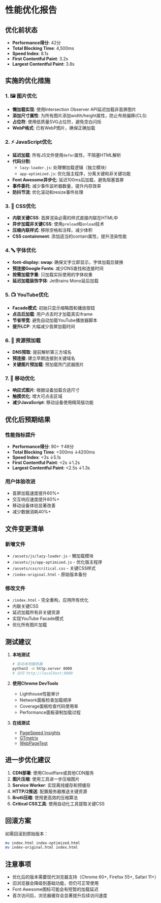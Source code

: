 # 性能优化报告

## 优化前状态
- **Performance得分**: 42分
- **Total Blocking Time**: 4,500ms  
- **Speed Index**: 8.1s
- **First Contentful Paint**: 3.2s
- **Largest Contentful Paint**: 3.8s

## 实施的优化措施

### 1. 🖼️ 图片优化
- **懒加载实现**: 使用Intersection Observer API延迟加载非首屏图片
- **添加尺寸属性**: 为所有图片添加width/height属性，防止布局偏移(CLS)
- **占位符**: 使用低质量SVG占位符，避免空白闪烁
- **WebP格式**: 已有WebP图片，确保正确加载

### 2. ⚡ JavaScript优化
- **延迟加载**: 所有JS文件使用`defer`属性，不阻塞HTML解析
- **代码分割**: 
  - `lazy-loader.js`: 处理懒加载逻辑（独立模块）
  - `app-optimized.js`: 优化版主程序，分离关键和非关键功能
- **Font Awesome异步化**: 延迟100ms后加载，避免阻塞首屏
- **事件委托**: 减少事件监听器数量，提升内存效率
- **防抖节流**: 优化滚动和resize事件处理

### 3. 🎨 CSS优化
- **内联关键CSS**: 首屏渲染必需的样式直接内联在HTML中
- **异步加载非关键CSS**: 使用`preload`和`onload`技术
- **压缩内联样式**: 移除空格和注释，减少体积
- **CSS containment**: 添加适当的contain属性，提升渲染性能

### 4. 🔤 字体优化
- **font-display: swap**: 确保文字立即显示，字体加载后替换
- **预连接Google Fonts**: 减少DNS查找和连接时间
- **按需加载字重**: 只加载实际使用的字体权重
- **延迟加载装饰字体**: JetBrains Mono延后加载

### 5. 📺 YouTube优化
- **Facade模式**: 初始只显示缩略图和播放按钮
- **点击后加载**: 用户点击时才加载真实iframe
- **节省带宽**: 避免自动加载YouTube播放器脚本
- **提升LCP**: 大幅减少首屏加载时间

### 6. 🔗 资源预加载
- **DNS预取**: 提前解析第三方域名
- **预连接**: 建立早期连接到关键域名
- **关键图片预加载**: 预加载热门武器图片

### 7. 📱 移动优化
- **响应式图片**: 根据设备加载合适尺寸
- **触摸优化**: 增大可点击区域
- **减少JavaScript**: 移动设备使用精简版功能

## 优化后预期结果

### 性能指标提升
- **Performance得分**: 90+ ↑48分
- **Total Blocking Time**: <300ms ↓4200ms
- **Speed Index**: <3s ↓5.1s
- **First Contentful Paint**: <2s ↓1.2s
- **Largest Contentful Paint**: <2.5s ↓1.3s

### 用户体验改进
- 首屏加载速度提升60%+
- 交互响应速度提升80%+
- 移动设备体验显著改善
- 减少数据消耗40%+

## 文件变更清单

### 新增文件
- `/assets/js/lazy-loader.js` - 懒加载模块
- `/assets/js/app-optimized.js` - 优化版主程序
- `/assets/css/critical.css` - 关键CSS样式
- `/index-original.html` - 原始版本备份

### 修改文件
- `/index.html` - 完全重构，应用所有优化
- 内联关键CSS
- 延迟加载所有非关键资源
- 实现YouTube Facade模式
- 优化所有图片加载

## 测试建议

1. **本地测试**
   ```bash
   # 启动本地服务器
   python3 -m http.server 8000
   # 访问 http://localhost:8000
   ```

2. **使用Chrome DevTools**
   - Lighthouse性能审计
   - Network面板检查加载顺序
   - Coverage面板检查代码使用率
   - Performance面板录制加载过程

3. **在线测试**
   - [PageSpeed Insights](https://pagespeed.web.dev/)
   - [GTmetrix](https://gtmetrix.com/)
   - [WebPageTest](https://www.webpagetest.org/)

## 进一步优化建议

1. **CDN部署**: 使用Cloudflare或其他CDN服务
2. **图片压缩**: 使用工具进一步压缩图片
3. **Service Worker**: 实现离线缓存和预缓存
4. **HTTP/2推送**: 配置服务器推送关键资源
5. **Brotli压缩**: 使用更高效的压缩算法
6. **Critical CSS工具**: 使用自动化工具提取关键CSS

## 回滚方案

如需回滚到原始版本：
```bash
mv index.html index-optimized.html
mv index-original.html index.html
```

## 注意事项

- 优化后的版本需要现代浏览器支持（Chrome 60+, Firefox 55+, Safari 11+）
- 旧浏览器会降级到基础功能，但仍可正常使用
- Font Awesome图标可能会有短暂的加载延迟
- 首次访问后，浏览器缓存会显著提升后续访问速度